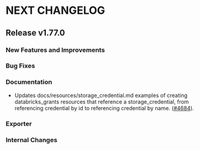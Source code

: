 # NEXT CHANGELOG

## Release v1.77.0

### New Features and Improvements

### Bug Fixes

### Documentation

* Updates docs/resources/storage_credential.md examples of creating databricks_grants resources that reference a storage_credential, from referencing credential by id to referencing credential by name. ([#4684](https://github.com/databricks/terraform-provider-databricks/pull/4684)).

### Exporter

### Internal Changes
